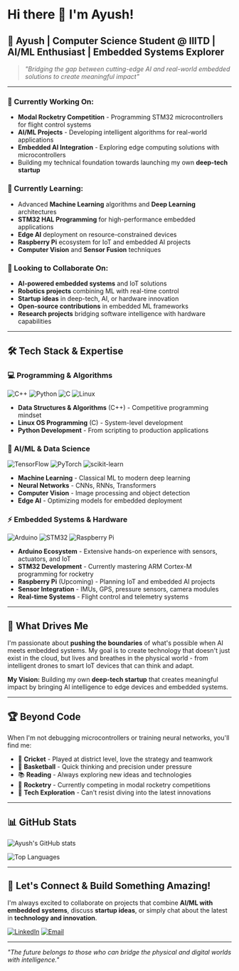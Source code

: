 # Hi there 👋 I'm Ayush!

## 🚀 Ayush | Computer Science Student @ IIITD | AI/ML Enthusiast | Embedded Systems Explorer

> *"Bridging the gap between cutting-edge AI and real-world embedded solutions to create meaningful impact"*

---

### 🔭 Currently Working On:
- **Modal Rocketry Competition** - Programming STM32 microcontrollers for flight control systems
- **AI/ML Projects** - Developing intelligent algorithms for real-world applications
- **Embedded AI Integration** - Exploring edge computing solutions with microcontrollers
- Building my technical foundation towards launching my own **deep-tech startup**

### 🌱 Currently Learning:
- Advanced **Machine Learning** algorithms and **Deep Learning** architectures
- **STM32 HAL Programming** for high-performance embedded applications  
- **Edge AI** deployment on resource-constrained devices
- **Raspberry Pi** ecosystem for IoT and embedded AI projects
- **Computer Vision** and **Sensor Fusion** techniques

### 👯 Looking to Collaborate On:
- **AI-powered embedded systems** and IoT solutions
- **Robotics projects** combining ML with real-time control
- **Startup ideas** in deep-tech, AI, or hardware innovation
- **Open-source contributions** in embedded ML frameworks
- **Research projects** bridging software intelligence with hardware capabilities

---

## 🛠️ Tech Stack & Expertise

### 💻 Programming & Algorithms
![C++](https://img.shields.io/badge/C++-00599C?style=for-the-badge&logo=c%2B%2B&logoColor=white)
![Python](https://img.shields.io/badge/Python-3776AB?style=for-the-badge&logo=python&logoColor=white)
![C](https://img.shields.io/badge/C-00599C?style=for-the-badge&logo=c&logoColor=white)
![Linux](https://img.shields.io/badge/Linux-FCC624?style=for-the-badge&logo=linux&logoColor=black)

- **Data Structures & Algorithms** (C++) - Competitive programming mindset
- **Linux OS Programming** (C) - System-level development
- **Python Development** - From scripting to production applications

### 🤖 AI/ML & Data Science
![TensorFlow](https://img.shields.io/badge/TensorFlow-FF6F00?style=for-the-badge&logo=tensorflow&logoColor=white)
![PyTorch](https://img.shields.io/badge/PyTorch-EE4C2C?style=for-the-badge&logo=pytorch&logoColor=white)
![scikit-learn](https://img.shields.io/badge/scikit--learn-F7931E?style=for-the-badge&logo=scikit-learn&logoColor=white)

- **Machine Learning** - Classical ML to modern deep learning
- **Neural Networks** - CNNs, RNNs, Transformers
- **Computer Vision** - Image processing and object detection
- **Edge AI** - Optimizing models for embedded deployment

### ⚡ Embedded Systems & Hardware
![Arduino](https://img.shields.io/badge/Arduino-00979D?style=for-the-badge&logo=arduino&logoColor=white)
![STM32](https://img.shields.io/badge/STM32-03234B?style=for-the-badge&logo=stmicroelectronics&logoColor=white)
![Raspberry Pi](https://img.shields.io/badge/Raspberry%20Pi-A22846?style=for-the-badge&logo=raspberry-pi&logoColor=white)

- **Arduino Ecosystem** - Extensive hands-on experience with sensors, actuators, and IoT
- **STM32 Development** - Currently mastering ARM Cortex-M programming for rocketry
- **Raspberry Pi** (Upcoming) - Planning IoT and embedded AI projects
- **Sensor Integration** - IMUs, GPS, pressure sensors, camera modules
- **Real-time Systems** - Flight control and telemetry systems

---

## 🎯 What Drives Me

I'm passionate about **pushing the boundaries** of what's possible when AI meets embedded systems. My goal is to create technology that doesn't just exist in the cloud, but lives and breathes in the physical world - from intelligent drones to smart IoT devices that can think and adapt.

**My Vision:** Building my own **deep-tech startup** that creates meaningful impact by bringing AI intelligence to edge devices and embedded systems.

---

## 🏆 Beyond Code

When I'm not debugging microcontrollers or training neural networks, you'll find me:

- 🏏 **Cricket** - Played at district level, love the strategy and teamwork
- 🏀 **Basketball** - Quick thinking and precision under pressure  
- 📚 **Reading** - Always exploring new ideas and technologies
- 🚀 **Rocketry** - Currently competing in modal rocketry competitions
- 🔬 **Tech Exploration** - Can't resist diving into the latest innovations

---

## 📊 GitHub Stats

![Ayush's GitHub stats](https://github-readme-stats.vercel.app/api?username=ayush-kitnawat-2023160&show_icons=true&theme=radical)

![Top Languages](https://github-readme-stats.vercel.app/api/top-langs/?username=ayush-kitnawat-2023160&layout=compact&theme=radical)

---

## 🤝 Let's Connect & Build Something Amazing!

I'm always excited to collaborate on projects that combine **AI/ML with embedded systems**, discuss **startup ideas**, or simply chat about the latest in **technology and innovation**.

[![LinkedIn](https://img.shields.io/badge/LinkedIn-0077B5?style=for-the-badge&logo=linkedin&logoColor=white)](your-linkedin-url)
[![Email](https://img.shields.io/badge/Email-D14836?style=for-the-badge&logo=gmail&logoColor=white)](mailto:your-email@domain.com)

---

*"The future belongs to those who can bridge the physical and digital worlds with intelligence."*
<!--
**ayush-kitnawat-2023160/ayush-kitnawat-2023160** is a ✨ _special_ ✨ repository because its `README.md` (this file) appears on your GitHub profile.

Here are some ideas to get you started:

- 🔭 I’m currently working on ...
- 🌱 I’m currently learning ...
- 👯 I’m looking to collaborate on ...
- 🤔 I’m looking for help with ...
- 💬 Ask me about ...
- 📫 How to reach me: ...
- 😄 Pronouns: ...
- ⚡ Fun fact: ...
-->
